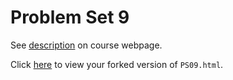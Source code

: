 # Problem Set 9

See [description](https://rudeboybert.github.io/STAT495/#problem_set_9) on course webpage.

Click [here](http://htmlpreview.github.io/?https://github.com/hmarick/PS09/blob/master/PS09.html) to view your forked version of `PS09.html`.
